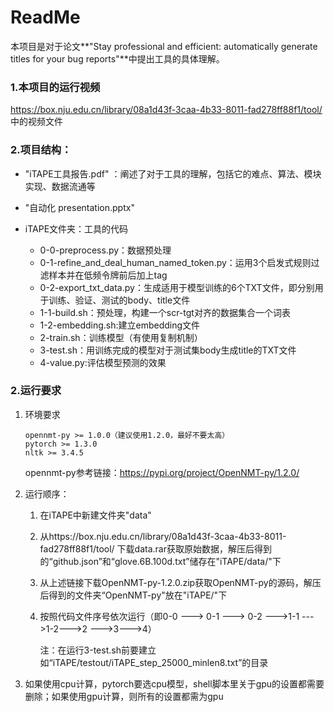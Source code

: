 # ReadMe

本项目是对于论文**"Stay professional and efficient: automatically generate titles for your bug reports"**中提出工具的具体理解。

### 1.本项目的运行视频

https://box.nju.edu.cn/library/08a1d43f-3caa-4b33-8011-fad278ff88f1/tool/
中的视频文件

### 2.项目结构：

- "iTAPE工具报告.pdf" ：阐述了对于工具的理解，包括它的难点、算法、模块实现、数据流通等

- "自动化 presentation.pptx"

- iTAPE文件夹：工具的代码
  - 0-0-preprocess.py：数据预处理
  - 0-1-refine_and_deal_human_named_token.py：运用3个启发式规则过滤样本并在低频令牌前后加上tag
  - 0-2-export_txt_data.py：生成适用于模型训练的6个TXT文件，即分别用于训练、验证、测试的body、title文件
  - 1-1-build.sh：预处理，构建一个scr-tgt对齐的数据集合一个词表
  - 1-2-embedding.sh:建立embedding文件
  - 2-train.sh：训练模型（有使用复制机制）
  - 3-test.sh：用训练完成的模型对于测试集body生成title的TXT文件
  - 4-value.py:评估模型预测的效果

### 2.运行要求

1. 环境要求

   ```
   opennmt-py >= 1.0.0（建议使用1.2.0，最好不要太高）
   pytorch >= 1.3.0
   nltk >= 3.4.5
   ```
   opennmt-py参考链接：https://pypi.org/project/OpenNMT-py/1.2.0/

2. 运行顺序：

   1. 在iTAPE中新建文件夹"data"

   2. 从https://box.nju.edu.cn/library/08a1d43f-3caa-4b33-8011-fad278ff88f1/tool/ 下载data.rar获取原始数据，解压后得到的“github.json”和“glove.6B.100d.txt”储存在"iTAPE/data/"下

   3. 从上述链接下载OpenNMT-py-1.2.0.zip获取OpenNMT-py的源码，解压后得到的文件夹“OpenNMT-py"放在"iTAPE/"下

   4. 按照代码文件序号依次运行（即0-0 ---> 0-1 ---> 0-2 --->1-1 --->1-2--->2 --->3--->4）

      注：在运行3-test.sh前要建立如“iTAPE/testout/iTAPE_step_25000_minlen8.txt”的目录

3. 如果使用cpu计算，pytorch要选cpu模型，shell脚本里关于gpu的设置都需要删除；如果使用gpu计算，则所有的设置都需为gpu




